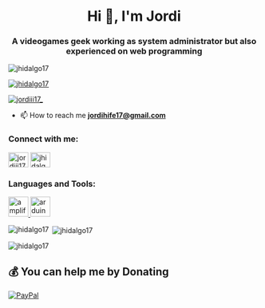 <!-- Encabezado y descripción personal -->
<h1 align="center">Hi 👋, I'm Jordi</h1>
<h3 align="center">A videogames geek working as system administrator but also experienced on web programming</h3>

<!-- Contador de visualizaciones de perfil -->
<p align="left"> <img src="https://komarev.com/ghpvc/?username=jhidalgo17&label=Profile%20views&color=0e75b6&style=flat" alt="jhidalgo17" /> </p>

<!-- Trofeos de GitHub -->
<p align="left"> <a href="https://github.com/ryo-ma/github-profile-trophy"><img src="https://github-profile-trophy.vercel.app/?username=jhidalgo17" alt="jhidalgo17" /></a> </p>

<!-- Badge de Twitter -->
<p align="left"> <a href="https://twitter.com/jordiii17_" target="blank"><img src="https://img.shields.io/twitter/follow/jordiii17_?logo=twitter&style=for-the-badge" alt="jordiii17_" /></a> </p>

<!-- Correo electrónico -->
- 📫 How to reach me **jordihife17@gmail.com**

<!-- Sección de redes sociales -->
<h3 align="left">Connect with me:</h3>
<p align="left">
<a href="https://twitter.com/jordiii17_" target="blank"><img align="center" src="https://raw.githubusercontent.com/rahuldkjain/github-profile-readme-generator/master/src/images/icons/Social/twitter.svg" alt="jordiii17_" height="30" width="40" /></a>
<a href="https://linkedin.com/in/jhidalgo17" target="blank"><img align="center" src="https://raw.githubusercontent.com/rahuldkjain/github-profile-readme-generator/master/src/images/icons/Social/linked-in-alt.svg" alt="jhidalgo17" height="30" width="40" /></a>
</p>

<!-- Sección de lenguajes y herramientas -->
<h3 align="left">Languages and Tools:</h3>
<p align="left">
<!-- Lista de tecnologías con iconos enlazados -->
<a href="https://aws.amazon.com/amplify/" target="_blank" rel="noreferrer"> <img src="https://docs.amplify.aws/assets/logo-dark.svg" alt="amplify" width="40" height="40"/> </a> 
<a href="https://www.arduino.cc/" target="_blank" rel="noreferrer"> <img src="https://cdn.worldvectorlogo.com/logos/arduino-1.svg" alt="arduino" width="40" height="40"/> </a> 
<!-- y así sucesivamente -->
</p>

<!-- Estadísticas de lenguajes más utilizados -->
<p><img align="left" src="https://github-readme-stats.vercel.app/api/top-langs?username=jhidalgo17&show_icons=true&locale=en&layout=compact" alt="jhidalgo17" /></p>

<!-- Estadísticas generales del perfil de GitHub -->
<p>&nbsp;<img align="center" src="https://github-readme-stats.vercel.app/api?username=jhidalgo17&show_icons=true&locale=en" alt="jhidalgo17" /></p>

<!-- Estadísticas de actividad -->
<p><img align="center" src="https://github-readme-streak-stats.herokuapp.com/?user=jhidalgo17&" alt="jhidalgo17" /></p>

<!-- Sección de donaciones -->
## 💰 You can help me by Donating
[![PayPal](https://img.shields.io/badge/PayPal-00457C?style=for-the-badge&logo=paypal&logoColor=white)](https://paypal.me/kiriired) 

